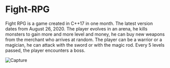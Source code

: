 # Fight-RPG

Fight RPG is a game created in C++17 in one month. The latest version dates from August 26, 2020.
The player evolves in an arena, he kills monsters to gain more and more level and money, he can buy new weapons from the merchant who arrives at random. The player can be a warrior or a magician, he can attack with the sword or with the magic rod. Every 5 levels passed, the player encounters a boss. 

![Capture](https://user-images.githubusercontent.com/45128700/114474230-0dc1d900-9bf6-11eb-8a61-68ed9d9f80d3.PNG)
